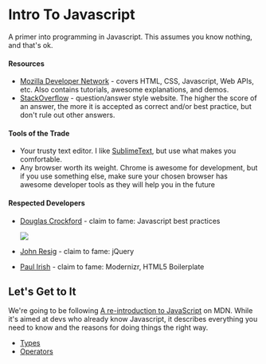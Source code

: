 # Intro To Javascript

A primer into programming in Javascript. This assumes you know nothing, and that's ok.

#### Resources

- [Mozilla Developer Network](https://developer.mozilla.org/en-US/) - covers HTML, CSS, Javascript, Web APIs, etc. Also contains tutorials, awesome explanations, and demos.
- [StackOverflow](http://stackoverflow.com/) - question/answer style website. The higher the score of an answer, the more it is accepted as correct and/or best practice, but don't rule out other answers.

#### Tools of the Trade

- Your trusty text editor. I like [SublimeText](http://www.sublimetext.com/), but use what makes you comfortable.
- Any browser worth its weight. Chrome is awesome for development, but if you use something else, make sure your chosen browser has awesome developer tools as they will help you in the future

#### Respected Developers

- [Douglas Crockford](http://www.crockford.com/) - claim to fame: Javascript best practices

    ![](http://www.crockford.com/goodparts.gif)

- [John Resig](http://ejohn.org/) - claim to fame: jQuery
- [Paul Irish](http://www.paulirish.com/) - claim to fame: Modernizr, HTML5 Boilerplate

## Let's Get to It

We're going to be following [A re-introduction to JavaScript](https://developer.mozilla.org/en-US/docs/Web/JavaScript/A_re-introduction_to_JavaScript) on MDN. While it's aimed at devs who already know Javascript, it describes everything you need to know and the reasons for doing things the right way.

- [Types](https://github.com/slogsdon/IntroToJavascript/blob/master/Types.md)
- [Operators](https://github.com/slogsdon/IntroToJavascript/blob/master/Operators.md)
